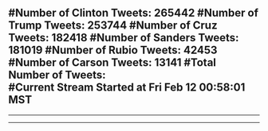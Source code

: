 #Number of Clinton Tweets: 265442
#Number of Trump Tweets: 253744
#Number of Cruz Tweets: 182418
#Number of Sanders Tweets: 181019
#Number of Rubio Tweets: 42453
#Number of Carson Tweets: 13141
#Total Number of Tweets:  
#Current Stream Started at Fri Feb 12 00:58:01 MST
---
---
---
